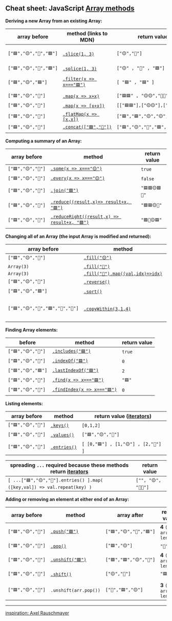 ## Cheat sheet: JavaScript [Array methods](https://developer.mozilla.org/en-US/docs/Web/JavaScript/Reference/Global_Objects/Array) 

**Deriving a new Array from an existing Array:**

| array before | method (links to MDN) | return value | array after |
|---|---|---|---|
|``["🟦","🟡","🔺","🟩"]``|[``.slice(1, 3)``](https://developer.mozilla.org/en-US/docs/Web/JavaScript/Reference/Global_Objects/Array/slice)|``["🟡","🔺"]``| ["🟦", "🟡", "🔺", "🟩"]|
|``["🟦","🟡","🔺","🟩"]``|[``.splice(1, 3)``](https://developer.mozilla.org/en-US/docs/Web/JavaScript/Reference/Global_Objects/Array/splice)|``["🟡" , "🔺" , "🟩"]``|["🟦"]|
|``["🟦","🟡","🟦"]``|[``.filter(x => x==="🟦")``](https://developer.mozilla.org/en-US/docs/Web/JavaScript/Reference/Global_Objects/Array/filter)|``[ "🟦" , "🟦" ]``|``["🟦", "🟡", "🟦"]``|
|``["🟦","🟡","🔺"]``|[``.map(x => x+x)``](https://developer.mozilla.org/en-US/docs/Web/JavaScript/Reference/Global_Objects/Array/map)|``["🟦🟦" , "🟡🟡","🔺🔺"]``|``["🟦","🟡","🔺"]``|
|``["🟦","🟡","🔺"]``|[``.map(x => [x+x])``](https://developer.mozilla.org/en-US/docs/Web/JavaScript/Reference/Global_Objects/Array/map)|``[["🟦🟦"],["🟡🟡"],["🔺🔺"]]``|``["🟦","🟡","🔺"]``|
|``["🟦","🟡","🔺"]``|[``.flatMap(x => [x,x])``](https://developer.mozilla.org/en-US/docs/Web/JavaScript/Reference/Global_Objects/Array/FlatMap)|``["🟦","🟦","🟡","🟡","🔺","🔺"]``|``["🟦","🟡","🔺"]``|
|``["🟦","🟡","🔺"]``|[``.concat(["🟩","🔴"])``](https://developer.mozilla.org/en-US/docs/Web/JavaScript/Reference/Global_Objects/Array/concat)|``["🟦","🟡","🔺","🟩","🔴"]``|``["🟦","🟡","🔺"]``|

**Computing a summary of an Array:**  

| array before | method | return value|
|---|---|---|
|``["🟦","🟡","🔺"]``|[``.some(x => x==="🟡")``](https://developer.mozilla.org/en-US/docs/Web/JavaScript/Reference/Global_Objects/Array/some)|``true``|
|``["🟦","🟡","🔺"]``|[``.every(x => x==="🟡")``](https://developer.mozilla.org/en-US/docs/Web/JavaScript/Reference/Global_Objects/Array/every)|``false``|
|``["🟦","🟡","🔺"]``|[``.join("🟩")``](https://developer.mozilla.org/en-US/docs/Web/JavaScript/Reference/Global_Objects/Array/join)|``"🟦🟩🟡🟩🔺"``|
|``["🟦","🟡","🔺"]``|[``.reduce((result,x)=> result+x, "🟩")``](https://developer.mozilla.org/en-US/docs/Web/JavaScript/Reference/Global_Objects/Array/reduce)|``"🟩🟦🟡🔺"``|
|``["🟦","🟡","🔺"]``|[``.reduceRight((result,x) => result+x, "🟩")``](https://developer.mozilla.org/en-US/docs/Web/JavaScript/Reference/Global_Objects/Array/reduceright)|``"🟩🔺🟡🟦"``|

**Changing all of an Array (the input Array is modified and returned):** 

| array before | method | return value |
|---|---|---|
|``["🟦","🟡","🔺"]``|[``.fill("🟡")``](https://developer.mozilla.org/en-US/docs/Web/JavaScript/Reference/Global_Objects/Array/fill)|``["🟡","🟡","🟡"]``|
|``Array(3)``|[``.fill("🔺")``](https://developer.mozilla.org/en-US/docs/Web/JavaScript/Reference/Global_Objects/Array/fill)|``["🔺","🔺","🔺"]``|
|``Array(3)``|[``.fill("🔺").map((val,idx)=>idx)``](https://developer.mozilla.org/en-US/docs/Web/JavaScript/Reference/Global_Objects/Array/fill)|``[0,1,2]``|
|``["🟦","🟡","🔺"]``|[``.reverse()``](https://developer.mozilla.org/en-US/docs/Web/JavaScript/Reference/Global_Objects/Array/reverse)|``["🔺","🟡","🟦"]``|
|``["🟦","🟡","🟩"]``|[``.sort()``](https://developer.mozilla.org/en-US/docs/Web/JavaScript/Reference/Global_Objects/Array/sort)|``["🟡","🟦","🟩"]``|
|``["🟦","🟡","🔺","🟩","🛑","🔴"]``|[``.copyWithin(3,1,4)``](https://developer.mozilla.org/en-US/docs/Web/JavaScript/Reference/Global_Objects/Array/copyWithin)|``["🟦", "🟡", "🔺", "🟡", "🔺", "🟩"]``|

**Finding Array elements:**  

| before | method | return value |
|---|---|---|
|``["🟦","🟡","🔺"]``|[``.includes("🟦")``](https://developer.mozilla.org/en-US/docs/Web/JavaScript/Reference/Global_Objects/Array/includes)|``true``|
|``["🟦","🟡","🔺"]``|[``.indexOf("🟦")``](https://developer.mozilla.org/en-US/docs/Web/JavaScript/Reference/Global_Objects/Array/indexof)|``0``|
|``["🟦","🟡","🟦"]``|[``.lastIndexOf("🟦")``](https://developer.mozilla.org/en-US/docs/Web/JavaScript/Reference/Global_Objects/Array/lastindexof)|``2``|
|``["🟦","🟡","🔺"]``|[``.find(x => x==="🟦")``](https://developer.mozilla.org/en-US/docs/Web/JavaScript/Reference/Global_Objects/Array/find)|``"🟦"``|
|``["🟦","🟡","🔺"]``|[``.findIndex(x => x==="🟦")``](https://developer.mozilla.org/en-US/docs/Web/JavaScript/Reference/Global_Objects/Array/findIndex)|``0``|

**Listing elements:**  

|array before| method | return value ([iterators](https://developer.mozilla.org/en-US/docs/Web/JavaScript/Guide/Iterators_and_Generators#iterators)) |
|---|---|---|
|``["🟦","🟡","🔺"]``|[``.keys()``](https://developer.mozilla.org/en-US/docs/Web/JavaScript/Reference/Global_Objects/Array/keys)|``[0,1,2]``|
|``["🟦","🟡","🔺"]``|[``.values()``](https://developer.mozilla.org/en-US/docs/Web/JavaScript/Reference/Global_Objects/Array/values)|``["🟦","🟡","🔺"]``|
|``["🟦","🟡","🔺"]``|[``.entries()``](https://developer.mozilla.org/en-US/docs/Web/JavaScript/Reference/Global_Objects/Array/entries)|``[ [0,"🟦"] , [1,"🟡"] , [2,"🔺"] ]``|

| spreading `...` required because these methods return [iterators](https://developer.mozilla.org/en-US/docs/Web/JavaScript/Guide/Iterators_and_Generators#iterators)| return value |
|---|---|
|``[ ...["🟦","🟡","🔺"].entries() ].map( ([key,val]) => val.repeat(key) )``|``["", "🟡", "🔺🔺"]``|

**Adding or removing an element at either end of an Array:** 

| array before | method | array after | return value |
|---|---|---|---|
|``["🟦","🟡","🔺"]``|[``.push("🟩")``](https://developer.mozilla.org/en-US/docs/Web/JavaScript/Reference/Global_Objects/Array/push)|``["🟦","🟡","🔺","🟩"]``|**4** ``(new array length)``|
|``["🟦","🟡","🔺"]``|[``.pop()``](https://developer.mozilla.org/en-US/docs/Web/JavaScript/Reference/Global_Objects/Array/pop)|``["🟦","🟡"]``|``"🔺"``|
|``["🟦","🟡","🔺"]``|[``.unshift("🟩")``](https://developer.mozilla.org/en-US/docs/Web/JavaScript/Reference/Global_Objects/Array/unshift)|``["🟩","🟦","🟡","🔺"]``|**4** ``(new array length)``|
|``["🟦","🟡","🔺"]``|[``.shift()``](https://developer.mozilla.org/en-US/docs/Web/JavaScript/Reference/Global_Objects/Array/shift)|``["🟡","🔺"]``|``"🟦"``|
|||||
|``["🟦","🟡","🔺"]``|``.unshift(arr.pop())``|``["🔺","🟦","🟡"]``|**3** ``(new array length)``|

<hr>

[inspiration: Axel Rauschmayer](https://gist.github.com/rauschma/6cdeb4af7586aa03baed2f925e0a084b)
